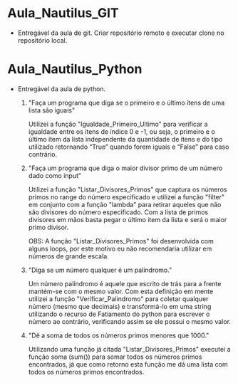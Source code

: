 # Aula_Nautilus_GIT

 * Entregável da aula de git. Criar repositório remoto e executar clone no repositório local.

# Aula_Nautilus_Python

  * Entregável da aula de python.
    1. "Faça um programa que diga se o primeiro e o último ítens de uma lista são iguais"

        Utilizei a função "Igualdade_Primeiro_Ultimo" para verificar a igualdade entre os itens de índice 0 e -1, ou seja, o primeiro e o último item da lista independente da quantidade de itens e do tipo utilizado retornando “True” quando forem iguais e “False” para caso contrário.
    
    2. "Faça um programa que diga o maior divisor primo de um número dado como input"

        Utilizei a função "Listar_Divisores_Primos" que captura os números primos no range do número especificado e utilizei a função "filter" em conjunto com a função "lambda" para retirar aqueles que não são divisores do número especificado. Com a lista de primos divisores em mãos basta pegar o último item da lista e será o maior primo divisor.

        OBS: A função "Listar_Divisores_Primos" foi desenvolvida com alguns loops, por este motivo eu não recomendaria utilizar em números de grande escala.

    3. "Diga se um número qualquer é um palíndromo."

        Um número palíndromo é aquele que escrito de trás para a frente mantém-se com o mesmo valor. Com esta definição em mente utilizei a função "Verificar_Palindromo" para coletar qualquer número (mesmo que decimais) e transformá-lo em uma string utilizando o recurso de Fatiamento do python para escrever o número ao contrário, verificando assim se ele possui o mesmo valor.

    4. "Dê a soma de todos os números primos menores que 1000."

        Utilizando uma função já citada "Listar_Divisores_Primos" executei a função soma (sum()) para somar todos os números primos encontrados, já que como retorno esta função me dá uma lista com todos os números primos encontrados.   
